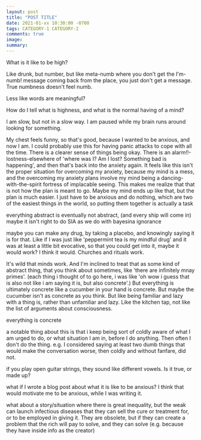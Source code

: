 ```yaml
---
layout: post
title: "POST TITLE"
date: 2021-01-xx 10:30:00 -0700
tags: CATEGORY-1 CATEGORY-2
comments: true
image:
summary:
---
```

What is it like to be high?

Like drunk, but number, but like meta-numb where you don't get the I'm-numb! message coming back from the place, you just don't get a message. True numbness doesn't feel numb.

Less like words are meaningful?

How do I tell what is highness, and what is the normal having of a mind?

I am slow, but not in a slow way. I am paused while my brain runs around looking for something.

My chest feels funny, so that's good, because I wanted to be anxious, and now I am. I could probably use this for having panic attacks to cope with all the time. There is a clearer sense of things being okay. There is an alarm!!-lostness-elsewhere of 'where was I? Am I lost? Something bad is happening', and then that's back into the anxiety again. It feels like this isn't the proper situation for overcoming my anxiety, because my mind is a mess, and the overcoming my anxiety plans involve my mind being a dancing-with-the-spirit fortress of implacable seeing. This makes me realize that that is not how the plan is meant to go. Maybe my mind ends up like that, but the plan is much easier. I just have to be anxious and do nothing, which are two of the easiest things in the world, so putting them together is actually a task


everything abstract is eventually not abstract, (and every ship will come in)
maybe it isn't right to do SIA as we do with bayesina ignorance

maybe you can make any drug, by taking a placebo, and knowingly saying it is for that. Like if I was just like 'peppermint tea is my mindful drug' and it was at least a little bit evocative, so that you could get into it, maybe it would work? I think it would. Churches and rituals work.

It's wild that minds work. And I'm inclined to treat that as some kind of abstract thing, that you think about sometimes, like 'there are infinitely mnay primes'. (each thing i thought of to go here, i was like 'oh wow i guess that is also not like i am saying it is, but also concrete'.) But everything is ultimately concrete like a cucumber in your hand is concrete. But maybe the cucumber isn't as concrete as you think. But like being familiar and lazy with a thing is, rather than unfamiliar and lazy. Like the kitchen tap, not like the list of arguments about consciousness.

everything is concrete

a notable thing about this is that i keep being sort of coldly aware of what I am urged to do, or what situation I am in, before I do anything. Then often I don't do the thing. e.g. I considered saying at least two dumb things that would make the conversation worse, then coldly and without fanfare, did not.

if you play open guitar strings, they sound like different vowels. Is it true, or made up?

what if I wrote a blog post about what it is like to be anxious? I think that would motivate me to be anxious, while I was writing it.

what about a story/situation where there is great inequality, but the weak can launch infectious diseases that they can sell the cure or treatment for, or to be employed in giving it. They are obsolete, but if they can create a problem that the rich will pay to solve, and they can solve (e.g. because they have inside info as the creator)
